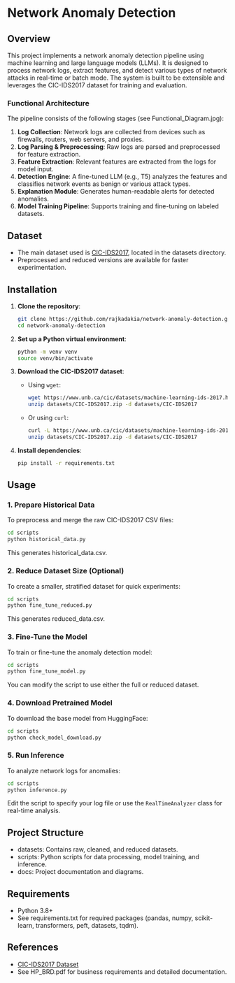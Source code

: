 # Network Anomaly Detection

## Overview

This project implements a network anomaly detection pipeline using machine learning and large language models (LLMs). It is designed to process network logs, extract features, and detect various types of network attacks in real-time or batch mode. The system is built to be extensible and leverages the CIC-IDS2017 dataset for training and evaluation.

### Functional Architecture

The pipeline consists of the following stages (see Functional_Diagram.jpg):

1. **Log Collection**: Network logs are collected from devices such as firewalls, routers, web servers, and proxies.
2. **Log Parsing & Preprocessing**: Raw logs are parsed and preprocessed for feature extraction.
3. **Feature Extraction**: Relevant features are extracted from the logs for model input.
4. **Detection Engine**: A fine-tuned LLM (e.g., T5) analyzes the features and classifies network events as benign or various attack types.
5. **Explanation Module**: Generates human-readable alerts for detected anomalies.
6. **Model Training Pipeline**: Supports training and fine-tuning on labeled datasets.

## Dataset

- The main dataset used is [CIC-IDS2017](https://www.unb.ca/cic/datasets/ids-2017.html), located in the datasets directory.
- Preprocessed and reduced versions are available for faster experimentation.

## Installation

1. **Clone the repository**:
   ```sh
   git clone https://github.com/rajkadakia/network-anomaly-detection.git
   cd network-anomaly-detection
   ```

2. **Set up a Python virtual environment**:
   ```sh
   python -m venv venv
   source venv/bin/activate
   ```

3. **Download the CIC-IDS2017 dataset**:
   - Using `wget`:
     ```sh
     wget https://www.unb.ca/cic/datasets/machine-learning-ids-2017.html -O datasets/CIC-IDS2017.zip
     unzip datasets/CIC-IDS2017.zip -d datasets/CIC-IDS2017
     ```
   - Or using `curl`:
     ```sh
     curl -L https://www.unb.ca/cic/datasets/machine-learning-ids-2017.html -o datasets/CIC-IDS2017.zip
     unzip datasets/CIC-IDS2017.zip -d datasets/CIC-IDS2017
     ```

4. **Install dependencies**:
   ```sh
   pip install -r requirements.txt
   ```

## Usage

### 1. Prepare Historical Data

To preprocess and merge the raw CIC-IDS2017 CSV files:
```sh
cd scripts
python historical_data.py
```
This generates historical_data.csv.

### 2. Reduce Dataset Size (Optional)

To create a smaller, stratified dataset for quick experiments:
```sh
cd scripts
python fine_tune_reduced.py
```
This generates reduced_data.csv.

### 3. Fine-Tune the Model

To train or fine-tune the anomaly detection model:
```sh
cd scripts
python fine_tune_model.py
```
You can modify the script to use either the full or reduced dataset.

### 4. Download Pretrained Model

To download the base model from HuggingFace:
```sh
cd scripts
python check_model_download.py
```

### 5. Run Inference

To analyze network logs for anomalies:
```sh
cd scripts
python inference.py
```
Edit the script to specify your log file or use the `RealTimeAnalyzer` class for real-time analysis.

## Project Structure

- datasets: Contains raw, cleaned, and reduced datasets.
- scripts: Python scripts for data processing, model training, and inference.
- docs: Project documentation and diagrams.

## Requirements

- Python 3.8+
- See requirements.txt for required packages (pandas, numpy, scikit-learn, transformers, peft, datasets, tqdm).

## References

- [CIC-IDS2017 Dataset](https://www.unb.ca/cic/datasets/ids-2017.html)
- See HP_BRD.pdf for business requirements and detailed documentation.